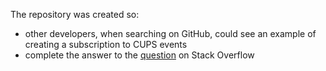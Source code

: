 The repository was created so:
*  other developers, when searching on GitHub, could see an example of creating a subscription to CUPS events
*  complete the answer to the [question](https://stackoverflow.com/questions/43621322/cups-state-change-subscription) on Stack Overflow
